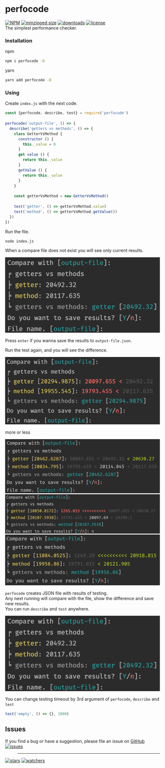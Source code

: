 # perfocode
[![NPM](https://img.shields.io/npm/v/perfocode.svg)](https://github.com/d8corp/perfocode/blob/master/CHANGELOG.md)
[![minzipped size](https://img.shields.io/bundlephobia/minzip/perfocode)](https://bundlephobia.com/result?p=perfocode)
[![downloads](https://img.shields.io/npm/dm/perfocode.svg)](https://www.npmjs.com/package/perfocode)
[![license](https://img.shields.io/npm/l/perfocode)](https://github.com/d8corp/perfocode/blob/master/LICENSE)  
The simplest performance checker.
### Installation
npm
```bash
npm i perfocode -D
```
yarn
```bash
yarn add perfocode -D
```
### Using
Create `index.js` with the next code.
```javascript
const {perfocode, describe, test} = require('perfocode')

perfocode('output-file', () => {
  describe('getters vs methods', () => {
    class GetterVsMethod {
      constructor () {
        this._value = 0
      }
      get value () {
        return this._value
      }
      getValue () {
        return this._value
      }
    }

    const getterVsMethod = new GetterVsMethod()

    test('getter', () => getterVsMethod.value)
    test('method', () => getterVsMethod.getValue())
  })
})
```
Run the file.
```bash
node index.js
```
When a compare file does not exist you will see only current results.

![](https://raw.githubusercontent.com/d8corp/perfocode/main/1.png)

Press `enter` if you wanna save the results to `output-file.json`.  

Run the test again, and you will see the difference.

![](https://raw.githubusercontent.com/d8corp/perfocode/main/2.png)

more or less

![](https://raw.githubusercontent.com/d8corp/perfocode/main/3.png)
![](https://raw.githubusercontent.com/d8corp/perfocode/main/4.png)
![](https://raw.githubusercontent.com/d8corp/perfocode/main/5.png)

`perfocode` creates JSON file with results of testing.  
Any next running will compare with the file, show the difference and save new results.  
You can run `describe` and `test` anywhere.  

![](https://raw.githubusercontent.com/d8corp/perfocode/main/1.png)  

You can change testing timeout by 3rd argument of `perfocode`, `describe` and `test`
```javascript
test('empty', () => {}, 1000)
```
## Issues
If you find a bug or have a suggestion, please file an issue on [GitHub](https://github.com/d8corp/perfocode/issues)  
[![issues](https://img.shields.io/github/issues-raw/d8corp/perfocode)](https://github.com/d8corp/perfocode/issues)  
> ---
[![stars](https://img.shields.io/github/stars/d8corp/perfocode?style=social)](https://github.com/d8corp/perfocode/stargazers)
[![watchers](https://img.shields.io/github/watchers/d8corp/perfocode?style=social)](https://github.com/d8corp/perfocode/watchers)

